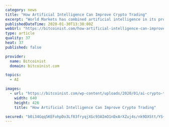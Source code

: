```yaml
---
category: news
title: "How Artificial Intelligence Can Improve Crypto Trading"
excerpt: "World Markets has combined artificial intelligence in its professional managed trading fund services. This company offers customers an AI-based trading system that reacts to every shift in the market, responding with structured market sell/buy orders that ensure far-superior results in trading. This fully-service global financial firm has a ..."
publishedDateTime: 2020-01-30T13:38:00Z
webUrl: "https://bitcoinist.com/how-artificial-intelligence-can-improve-crypto-trading/"
type: article
quality: 37
heat: 37
published: false

provider:
  name: Bitcoinist
  domain: bitcoinist.com

topics:
  - AI

images:
  - url: "https://bitcoinist.com/wp-content/uploads/2020/01/ai-crypto-trading1.jpg"
    width: 640
    height: 426
    title: "How Artificial Intelligence Can Improve Crypto Trading"

secured: "b0i34Gqq5KEFohpDo3Lf83fryqjXGc93AImO1nDxArXZuj4s/nk9DXStt/YS+Mz2fKJtAxmvxY/WjL1eiw7JpzQ1VBzyWbvhIzkWw9ILhX+ZWHi11BYuVNM0mtfgbQv9lWSpUnB9oS2+TTPI05shqRb+nzYnKOKWduYwGV2At290j/qvKrga/qgYu8Liy3KV6H0QOazy7Q9tlKWRZ1NyYI/3qNH3bJ9CoKXOV4rI97HswdFrshMjSCHEh/vxlxmZcgRCQYv0NJLZw//lZdVWXxjY9WfAStSg8Q2giQcCqhbsFoO0becJCsgXabr9hSbiu5AYgbN9UwkL4w2Ljix5gdJq7tzKevViFt52Nl67VrrlxC5ftD3D5bnCX7pNly/yhl2fKE7BuiNtpYHrQMC9QzfyXx271nmKZZi4jFRUqAvHS749t3/C4ykcFxv1Pw9yJe3W6FjGy6JMSSIySnggbdH663whTQz6cbnFIu099Bg=;Tog4pyviMpCumu0NDbianA=="
---
```


